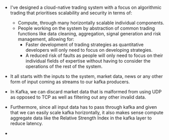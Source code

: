 * I've designed a cloud-native trading system with a focus on algorithmic trading that prioritises scalability and security in terms of:
	* Compute, through many horizontally scalable individual components.
	* People working on the system by abstraction of common trading functions like data cleaning, aggregation, signal generation and risk management, allowing for:
		* Faster development of trading strategies as quantitative developers will only need to focus on developing strategies.
		* A reduced risk of faults as people will only need to focus on their individual fields of expertise without having to consider the operations of the rest of the system.

* It all starts with the inputs to the system, market data, news or any other form of input coming as streams to our kafka producers.
* In Kafka, we can discard market data that is malformed from using UDP as opposed to TCP as well as filtering out any other invalid data.
* Furthermore, since all input data has to pass through kafka and given that we can easily scale kafka horizontally, it also makes sense compute aggregate data like the Relative Strength Index in the kafka layer to reduce latency.
* 